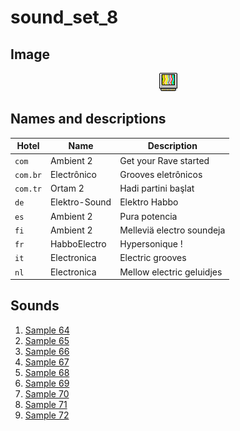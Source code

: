 # sound_set_8

## Image

<div align="center">

![sound_set_8](../uploads/imgs/08.gif)

</div>

## Names and descriptions

| Hotel | Name | Description |
|-|-|-|
| `com` | Ambient 2 | Get your Rave started |
| `com.br` | Electrônico | Grooves eletrônicos |
| `com.tr` | Ortam 2 | Hadi partini başlat |
| `de` | Elektro-Sound | Elektro Habbo |
| `es` | Ambient 2 | Pura potencia |
| `fi` | Ambient 2 | Melleviä electro soundeja |
| `fr` | HabboElectro | Hypersonique ! |
| `it` | Electronica | Electric grooves |
| `nl` | Electronica | Mellow electric geluidjes |

## Sounds

1. [Sample 64](../uploads/sounds/sound_machine_sample_64.mp3)
1. [Sample 65](../uploads/sounds/sound_machine_sample_65.mp3)
1. [Sample 66](../uploads/sounds/sound_machine_sample_66.mp3)
1. [Sample 67](../uploads/sounds/sound_machine_sample_67.mp3)
1. [Sample 68](../uploads/sounds/sound_machine_sample_68.mp3)
1. [Sample 69](../uploads/sounds/sound_machine_sample_69.mp3)
1. [Sample 70](../uploads/sounds/sound_machine_sample_70.mp3)
1. [Sample 71](../uploads/sounds/sound_machine_sample_71.mp3)
1. [Sample 72](../uploads/sounds/sound_machine_sample_72.mp3)